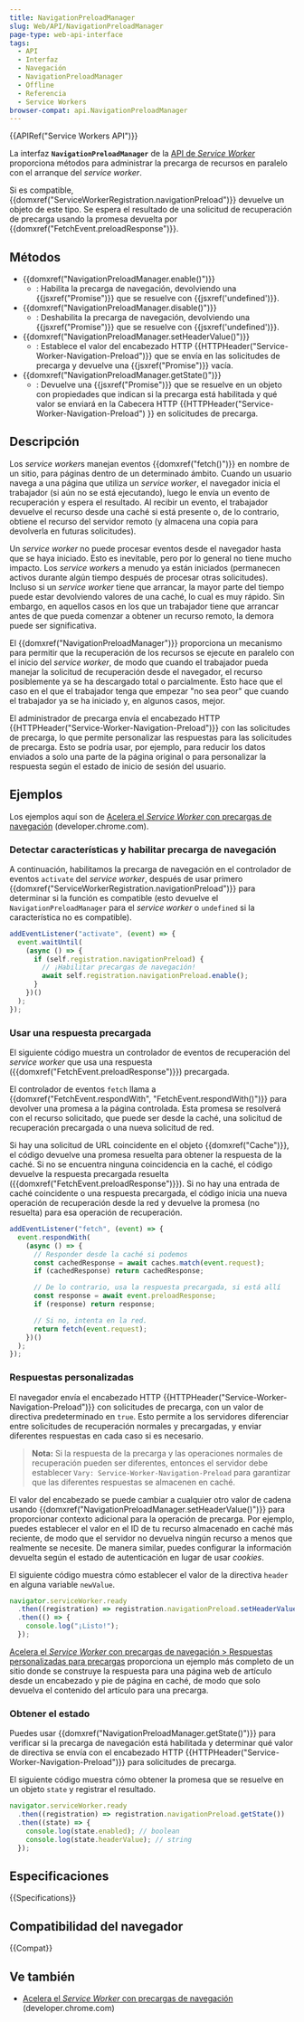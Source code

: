 ```yaml
---
title: NavigationPreloadManager
slug: Web/API/NavigationPreloadManager
page-type: web-api-interface
tags:
  - API
  - Interfaz
  - Navegación
  - NavigationPreloadManager
  - Offline
  - Referencia
  - Service Workers
browser-compat: api.NavigationPreloadManager
---
```


{{APIRef("Service Workers API")}}

La interfaz **`NavigationPreloadManager`** de la [API de *Service Worker*](/es/docs/Web/API/Service_Worker_API) proporciona métodos para administrar la precarga de recursos en paralelo con el arranque del *service worker*.

Si es compatible, {{domxref("ServiceWorkerRegistration.navigationPreload")}} devuelve un objeto de este tipo.
Se espera el resultado de una solicitud de recuperación de precarga usando la promesa devuelta por {{domxref("FetchEvent.preloadResponse")}}.

## Métodos

- {{domxref("NavigationPreloadManager.enable()")}}
  - : Habilita la precarga de navegación, devolviendo una {{jsxref("Promise")}} que se resuelve con {{jsxref('undefined')}}.
- {{domxref("NavigationPreloadManager.disable()")}}
  - : Deshabilita la precarga de navegación, devolviendo una {{jsxref("Promise")}} que se resuelve con {{jsxref('undefined')}}.
- {{domxref("NavigationPreloadManager.setHeaderValue()")}}
  - : Establece el valor del encabezado HTTP {{HTTPHeader("Service-Worker-Navigation-Preload")}} que se envía en las solicitudes de precarga y devuelve una {{jsxref("Promise")}} vacía.
- {{domxref("NavigationPreloadManager.getState()")}}
  - : Devuelve una {{jsxref("Promise")}} que se resuelve en un objeto con propiedades que indican si la precarga está habilitada y qué valor se enviará en la Cabecera HTTP  {{HTTPHeader("Service-Worker-Navigation-Preload") }} en solicitudes de precarga.

## Descripción

Los *service worker*s manejan eventos {{domxref("fetch()")}} en nombre de un sitio, para páginas dentro de un determinado ámbito.
Cuando un usuario navega a una página que utiliza un *service worker*, el navegador inicia el trabajador (si aún no se está ejecutando), luego le envía un evento de recuperación y espera el resultado.
Al recibir un evento, el trabajador devuelve el recurso desde una caché si está presente o, de lo contrario, obtiene el recurso del servidor remoto (y almacena una copia para devolverla en futuras solicitudes).

Un *service worker* no puede procesar eventos desde el navegador hasta que se haya iniciado.
Esto es inevitable, pero por lo general no tiene mucho impacto.
Los *service worker*s a menudo ya están iniciados (permanecen activos durante algún tiempo después de procesar otras solicitudes).
Incluso si un *service worker* tiene que arrancar, la mayor parte del tiempo puede estar devolviendo valores de una caché, lo cual es muy rápido.
Sin embargo, en aquellos casos en los que un trabajador tiene que arrancar antes de que pueda comenzar a obtener un recurso remoto, la demora puede ser significativa.

El {{domxref("NavigationPreloadManager")}} proporciona un mecanismo para permitir que la recuperación de los recursos se ejecute en paralelo con el inicio del *service worker*, de modo que cuando el trabajador pueda manejar la solicitud de recuperación desde el navegador, el recurso posiblemente ya se ha descargado total o parcialmente.
Esto hace que el caso en el que el trabajador tenga que empezar "no sea peor" que cuando el trabajador ya se ha iniciado y, en algunos casos, mejor.

El administrador de precarga envía el encabezado HTTP {{HTTPHeader("Service-Worker-Navigation-Preload")}} con las solicitudes de precarga, lo que permite personalizar las respuestas para las solicitudes de precarga.
Esto se podría usar, por ejemplo, para reducir los datos enviados a solo una parte de la página original o para personalizar la respuesta según el estado de inicio de sesión del usuario.

## Ejemplos

Los ejemplos aquí son de [Acelera el *Service Worker*&nbsp;con precargas de navegación](https://developer.chrome.com/blog/navigation-preload/) (developer.chrome.com).

### Detectar características y habilitar precarga de navegación

A continuación, habilitamos la precarga de navegación en el controlador de eventos `activate` del *service worker*, después de usar primero {{domxref("ServiceWorkerRegistration.navigationPreload")}} para determinar si la función es compatible (esto devuelve el `NavigationPreloadManager` para el *service worker* o `undefined` si la característica no es compatible).

```js
addEventListener("activate", (event) => {
  event.waitUntil(
    (async () => {
      if (self.registration.navigationPreload) {
        // ¡Habilitar precargas de navegación!
        await self.registration.navigationPreload.enable();
      }
    })()
  );
});
```

### Usar una respuesta precargada

El siguiente código muestra un controlador de eventos de recuperación del *service worker* que usa una respuesta ({{domxref("FetchEvent.preloadResponse")}}) precargada.

El controlador de eventos `fetch` llama a {{domxref("FetchEvent.respondWith", "FetchEvent.respondWith()")}} para devolver una promesa a la página controlada.
Esta promesa se resolverá con el recurso solicitado, que puede ser desde la caché, una solicitud de recuperación precargada o una nueva solicitud de red.

Si hay una solicitud de URL coincidente en el objeto {{domxref("Cache")}}, el código devuelve una promesa resuelta para obtener la respuesta de la caché.
Si no se encuentra ninguna coincidencia en la caché, el código devuelve la respuesta precargada resuelta ({{domxref("FetchEvent.preloadResponse")}}).
Si no hay una entrada de caché coincidente o una respuesta precargada, el código inicia una nueva operación de recuperación desde la red y devuelve la promesa (no resuelta) para esa operación de recuperación.

```js
addEventListener("fetch", (event) => {
  event.respondWith(
    (async () => {
      // Responder desde la caché si podemos
      const cachedResponse = await caches.match(event.request);
      if (cachedResponse) return cachedResponse;

      // De lo contrario, usa la respuesta precargada, si está allí
      const response = await event.preloadResponse;
      if (response) return response;

      // Si no, intenta en la red.
      return fetch(event.request);
    })()
  );
});
```

### Respuestas personalizadas

El navegador envía el encabezado HTTP {{HTTPHeader("Service-Worker-Navigation-Preload")}} con solicitudes de precarga, con un valor de directiva predeterminado en `true`.
Esto permite a los servidores diferenciar entre solicitudes de recuperación normales y precargadas, y enviar diferentes respuestas en cada caso si es necesario.

> **Nota:** Si la respuesta de la precarga y las operaciones normales de recuperación pueden ser diferentes, entonces el servidor debe establecer `Vary: Service-Worker-Navigation-Preload` para garantizar que las diferentes respuestas se almacenen en caché.

El valor del encabezado se puede cambiar a cualquier otro valor de cadena usando {{domxref("NavigationPreloadManager.setHeaderValue()")}} para proporcionar contexto adicional para la operación de precarga.
Por ejemplo, puedes establecer el valor en el ID de tu recurso almacenado en caché más reciente, de modo que el servidor no devuelva ningún recurso a menos que realmente se necesite.
De manera similar, puedes configurar la información devuelta según el estado de autenticación en lugar de usar *cookies*.

El siguiente código muestra cómo establecer el valor de la directiva `header` en alguna variable `newValue`.

```js
navigator.serviceWorker.ready
  .then((registration) => registration.navigationPreload.setHeaderValue(newValue))
  .then(() => {
    console.log("¡Listo!");
  });
```

[Acelera el *Service Worker*&nbsp;con precargas de navegación > Respuestas personalizadas para precargas](https://developer.chrome.com/blog/navigation-preload/) proporciona un ejemplo más completo de un sitio donde se construye la respuesta para una página web de artículo desde un encabezado y pie de página en caché, de modo que solo devuelva el contenido del artículo para una precarga.

### Obtener el estado

Puedes usar {{domxref("NavigationPreloadManager.getState()")}} para verificar si la precarga de navegación está habilitada y determinar qué valor de directiva se envía con el encabezado HTTP
{{HTTPHeader("Service-Worker-Navigation-Preload")}} para solicitudes de precarga.

El siguiente código muestra cómo obtener la promesa que se resuelve en un objeto `state` y registrar el resultado.

```js
navigator.serviceWorker.ready
  .then((registration) => registration.navigationPreload.getState())
  .then((state) => {
    console.log(state.enabled); // boolean
    console.log(state.headerValue); // string
  });
```

## Especificaciones

{{Specifications}}

## Compatibilidad del navegador

{{Compat}}

## Ve también

- [Acelera el *Service Worker*&nbsp;con precargas de navegación](https://developer.chrome.com/blog/navigation-preload/) (developer.chrome.com)
